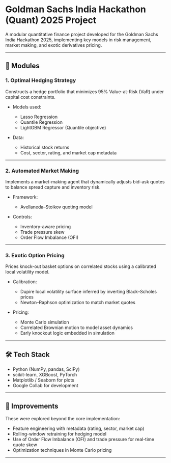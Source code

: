 # Goldman Sachs India Hackathon (Quant) 2025 Project

A modular quantitative finance project developed for the Goldman Sachs India Hackathon 2025, implementing key models in risk management, market making, and exotic derivatives pricing.

---

## 📌 Modules

### 1. Optimal Hedging Strategy

Constructs a hedge portfolio that minimizes 95% Value-at-Risk (VaR) under capital cost constraints.

- Models used:
  - Lasso Regression
  - Quantile Regression
  - LightGBM Regressor (Quantile objective)

- Data:
  - Historical stock returns
  - Cost, sector, rating, and market cap metadata

---

### 2. Automated Market Making

Implements a market-making agent that dynamically adjusts bid–ask quotes to balance spread capture and inventory risk.

- Framework:
  - Avellaneda–Stoikov quoting model

- Controls:
  - Inventory-aware pricing
  - Trade pressure skew
  - Order Flow Imbalance (OFI)

---

### 3. Exotic Option Pricing

Prices knock-out basket options on correlated stocks using a calibrated local volatility model.

- Calibration:
  - Dupire local volatility surface inferred by inverting Black–Scholes prices
  - Newton–Raphson optimization to match market quotes

- Pricing:
  - Monte Carlo simulation
  - Correlated Brownian motion to model asset dynamics
  - Early knockout logic embedded in simulation

---

## 🛠 Tech Stack

- Python (NumPy, pandas, SciPy)
- scikit-learn, XGBoost, PyTorch
- Matplotlib / Seaborn for plots
- Google Collab for development

---

## 🔧 Improvements

These were explored beyond the core implementation:

- Feature engineering with metadata (rating, sector, market cap)
- Rolling-window retraining for hedging model
- Use of Order Flow Imbalance (OFI) and trade pressure for real-time quote skew
- Optimization techniques in Monte Carlo pricing

---

